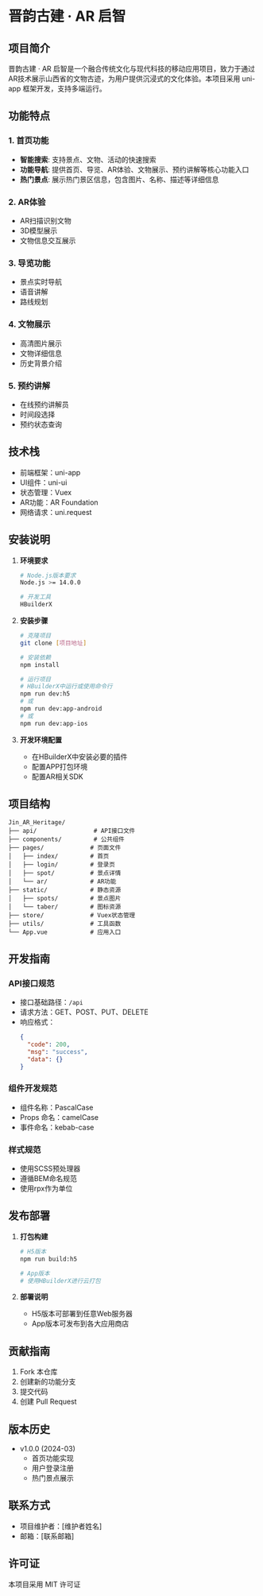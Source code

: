 # 晋韵古建 · AR 启智

## 项目简介

晋韵古建 · AR 启智是一个融合传统文化与现代科技的移动应用项目，致力于通过AR技术展示山西省的文物古迹，为用户提供沉浸式的文化体验。本项目采用 uni-app 框架开发，支持多端运行。

## 功能特点

### 1. 首页功能
- **智能搜索**: 支持景点、文物、活动的快速搜索
- **功能导航**: 提供首页、导览、AR体验、文物展示、预约讲解等核心功能入口
- **热门景点**: 展示热门景区信息，包含图片、名称、描述等详细信息

### 2. AR体验
- AR扫描识别文物
- 3D模型展示
- 文物信息交互展示

### 3. 导览功能
- 景点实时导航
- 语音讲解
- 路线规划

### 4. 文物展示
- 高清图片展示
- 文物详细信息
- 历史背景介绍

### 5. 预约讲解
- 在线预约讲解员
- 时间段选择
- 预约状态查询

## 技术栈

- 前端框架：uni-app
- UI组件：uni-ui
- 状态管理：Vuex
- AR功能：AR Foundation
- 网络请求：uni.request

## 安装说明

1. **环境要求**
   ```bash
   # Node.js版本要求
   Node.js >= 14.0.0
   
   # 开发工具
   HBuilderX
   ```

2. **安装步骤**
   ```bash
   # 克隆项目
   git clone [项目地址]

   # 安装依赖
   npm install

   # 运行项目
   # HBuilderX中运行或使用命令行
   npm run dev:h5
   # 或
   npm run dev:app-android
   # 或
   npm run dev:app-ios
   ```

3. **开发环境配置**
   - 在HBuilderX中安装必要的插件
   - 配置APP打包环境
   - 配置AR相关SDK

## 项目结构

```
Jin_AR_Heritage/
├── api/                # API接口文件
├── components/         # 公共组件
├── pages/             # 页面文件
│   ├── index/         # 首页
│   ├── login/         # 登录页
│   ├── spot/          # 景点详情
│   └── ar/            # AR功能
├── static/            # 静态资源
│   ├── spots/         # 景点图片
│   └── taber/         # 图标资源
├── store/             # Vuex状态管理
├── utils/             # 工具函数
└── App.vue            # 应用入口
```

## 开发指南

### API接口规范
- 接口基础路径：`/api`
- 请求方法：GET、POST、PUT、DELETE
- 响应格式：
  ```json
  {
    "code": 200,
    "msg": "success",
    "data": {}
  }
  ```

### 组件开发规范
- 组件名称：PascalCase
- Props 命名：camelCase
- 事件命名：kebab-case

### 样式规范
- 使用SCSS预处理器
- 遵循BEM命名规范
- 使用rpx作为单位

## 发布部署

1. **打包构建**
   ```bash
   # H5版本
   npm run build:h5

   # App版本
   # 使用HBuilderX进行云打包
   ```

2. **部署说明**
   - H5版本可部署到任意Web服务器
   - App版本可发布到各大应用商店

## 贡献指南

1. Fork 本仓库
2. 创建新的功能分支
3. 提交代码
4. 创建 Pull Request

## 版本历史

- v1.0.0 (2024-03)
  - 首页功能实现
  - 用户登录注册
  - 热门景点展示

## 联系方式

- 项目维护者：[维护者姓名]
- 邮箱：[联系邮箱]

## 许可证

本项目采用 MIT 许可证
